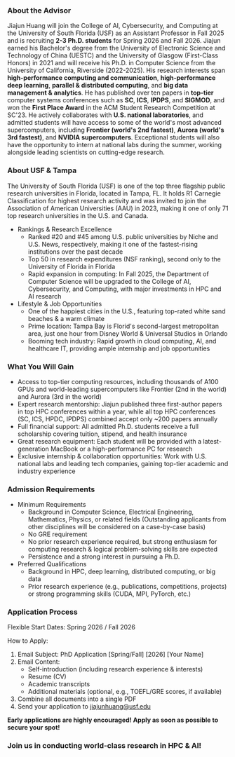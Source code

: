 <!-- ---
permalink: /markdown/
title: "Fully-Funded Ph.D. Positions in Computer Science at USF: HPC & AI"
author_profile: true
redirect_from: 
  - /md/
  - /markdown.html
--- -->

### About the Advisor
Jiajun Huang will join the College of AI, Cybersecurity, and Computing at the University of South Florida (USF) as an Assistant Professor in Fall 2025 and is recruiting **2-3 Ph.D. students** for Spring 2026 and Fall 2026. Jiajun earned his Bachelor's degree from the University of Electronic Science and Technology of China (UESTC) and the University of Glasgow (First-Class Honors) in 2021 and will receive his Ph.D. in Computer Science from the University of California, Riverside (2022-2025). His research interests span **high-performance computing and communication**, **high-performance deep learning**, **parallel & distributed computing**, and **big data management & analytics**.
He has published over ten papers in **top-tier** computer systems conferences such as **SC**, **ICS**, **IPDPS**, and **SIGMOD**, and won the **First Place Award** in the ACM Student Research Competition at SC'23. He actively collaborates with **U.S. national laboratories**, and admitted students will have access to some of the world's most advanced supercomputers, including **Frontier (world's 2nd fastest)**, **Aurora (world's 3rd fastest)**, and **NVIDIA supercomputers**. Exceptional students will also have the opportunity to intern at national labs during the summer, working alongside leading scientists on cutting-edge research.

### About USF & Tampa
The University of South Florida (USF) is one of the top three flagship public research universities in Florida, located in Tampa, FL. It holds R1 Carnegie Classification for highest research activity and was invited to join the Association of American Universities (AAU) in 2023, making it one of only 71 top research universities in the U.S. and Canada.
* Rankings & Research Excellence
    * Ranked #20 and #45 among U.S. public universities by Niche and U.S. News, respectively, making it one of the fastest-rising institutions over the past decade
    * Top 50 in research expenditures (NSF ranking), second only to the University of Florida in Florida
    * Rapid expansion in computing: In Fall 2025, the Department of Computer Science will be upgraded to the College of AI, Cybersecurity, and Computing, with major investments in HPC and AI research
* Lifestyle & Job Opportunities
    * One of the happiest cities in the U.S., featuring top-rated white sand beaches & a warm climate
    * Prime location: Tampa Bay is Florid's second-largest metropolitan area, just one hour from Disney World & Universal Studios in Orlando
    * Booming tech industry: Rapid growth in cloud computing, AI, and healthcare IT, providing ample internship and job opportunities

### What You Will Gain
* Access to top-tier computing resources, including thousands of A100 GPUs and world-leading supercomputers like Frontier (2nd in the world) and Aurora (3rd in the world)
* Expert research mentorship: Jiajun published three first-author papers in top HPC conferences within a year, while all top HPC conferences (SC, ICS, HPDC, IPDPS) combined accept only ~200 papers annually
* Full financial support: All admitted Ph.D. students receive a full scholarship covering tuition, stipend, and health insurance
* Great research equipment: Each student will be provided with a latest-generation MacBook or a high-performance PC for research
* Exclusive internship & collaboration opportunities: Work with U.S. national labs and leading tech companies, gaining top-tier academic and industry experience

### Admission Requirements
* Minimum Requirements
    * Background in Computer Science, Electrical Engineering, Mathematics, Physics, or related fields (Outstanding applicants from other disciplines will be considered on a case-by-case basis)
    * No GRE requirement
    * No prior research experience required, but strong enthusiasm for computing research & logical problem-solving skills are expected
    * Persistence and a strong interest in pursuing a Ph.D.
* Preferred Qualifications
    * Background in HPC, deep learning, distributed computing, or big data
    * Prior research experience (e.g., publications, competitions, projects) or strong programming skills (CUDA, MPI, PyTorch, etc.)

### Application Process
Flexible Start Dates: Spring 2026 / Fall 2026

How to Apply:
1. Email Subject: PhD Application [Spring/Fall] [2026] [Your Name]
2. Email Content:
    * Self-introduction (including research experience & interests)
    * Resume (CV)
    * Academic transcripts
    * Additional materials (optional, e.g., TOEFL/GRE scores, if available)
3. Combine all documents into a single PDF
4. Send your application to jiajunhuang@usf.edu

**Early applications are highly encouraged! Apply as soon as possible to secure your spot!**

### Join us in conducting world-class research in HPC & AI! 